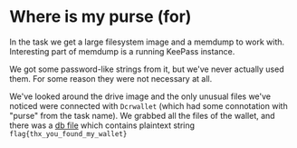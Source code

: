 # Where is my purse (for)

In the task we get a large filesystem image and a memdump to work with.
Interesting part of memdump is a running KeePass instance.

We got some password-like strings from it, but we've never actually used them.
For some reason they were not necessary at all.

We've looked around the drive image and the only unusual files we've noticed were connected with `Dcrwallet` (which had some connotation with "purse" from the task name).
We grabbed all the files of the wallet, and there was a [db file](wallet.db) which contains plaintext string `flag{thx_you_found_my_wallet}`
